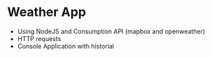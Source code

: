 # Weather App
* Using NodeJS and Consumption API (mapbox and openweather)
* HTTP requests
* Console Application with historial